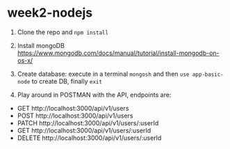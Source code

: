 # week2-nodejs

1. Clone the repo and `npm install`

2. Install mongoDB https://www.mongodb.com/docs/manual/tutorial/install-mongodb-on-os-x/

3. Create database:
   execute in a terminal `mongosh` and then `use app-basic-node` to create DB, finally `exit`

4. Play around in POSTMAN with the API, endpoints are:
- GET http://localhost:3000/api/v1/users
- POST http://localhost:3000/api/v1/users
- PATCH http://localhost:3000/api/v1/users/:userId
- GET http://localhost:3000/api/v1/users/:userId
- DELETE http://localhost:3000/api/v1/users/:userId
